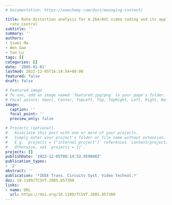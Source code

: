 ```yaml
---
# Documentation: https://wowchemy.com/docs/managing-content/

title: Rate-distortion analysis for H.264/AVC video coding and its application to
  rate control
subtitle: ''
summary: ''
authors:
- Siwei Ma
- Wen Gao
- Yan Lu
tags: []
categories: []
date: '2005-01-01'
lastmod: 2022-12-05T16:14:54+08:00
featured: false
draft: false

# Featured image
# To use, add an image named `featured.jpg/png` to your page's folder.
# Focal points: Smart, Center, TopLeft, Top, TopRight, Left, Right, BottomLeft, Bottom, BottomRight.
image:
  caption: ''
  focal_point: ''
  preview_only: false

# Projects (optional).
#   Associate this post with one or more of your projects.
#   Simply enter your project's folder or file name without extension.
#   E.g. `projects = ["internal-project"]` references `content/project/deep-learning/index.md`.
#   Otherwise, set `projects = []`.
projects: []
publishDate: '2022-12-05T08:14:53.959048Z'
publication_types:
- '2'
abstract: ''
publication: '*IEEE Trans. Circuits Syst. Video Technol.*'
doi: 10.1109/TCSVT.2005.857300
links:
- name: URL
  url: https://doi.org/10.1109/TCSVT.2005.857300
---
```

